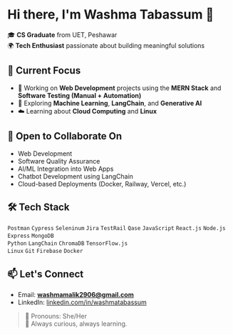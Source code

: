 # Hi there, I'm Washma Tabassum 👋

🎓 **CS Graduate** from UET, Peshawar  
🌍 **Tech Enthusiast** passionate about building meaningful solutions

## 🚀 Current Focus
- 🔭 Working on **Web Development** projects using the **MERN Stack** and **Software Testing (Manual + Automation)**
- 🧠 Exploring **Machine Learning**, **LangChain**, and **Generative AI**
- ☁️ Learning about **Cloud Computing** and **Linux**

## 🤝 Open to Collaborate On
- Web Development
- Software Quality Assurance
- AI/ML Integration into Web Apps
- Chatbot Development using LangChain
- Cloud-based Deployments (Docker, Railway, Vercel, etc.)

## 🛠️ Tech Stack
`Postman` `Cypress` `Seleninum` `Jira` `TestRail` `Qase`
`JavaScript` `React.js` `Node.js` `Express` `MongoDB`  
`Python` `LangChain` `ChromaDB` `TensorFlow.js`  
`Linux` `Git` `Firebase` `Docker`

## 📫 Let's Connect
- Email: **washmamalik2906@gmail.com**
- LinkedIn: [linkedin.com/in/washmatabassum](https://linkedin.com/in/washma-tabassum)

> 🧕 Pronouns: She/Her  
> 🌱 Always curious, always learning.


